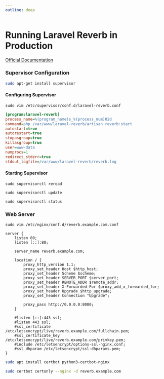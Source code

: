 ```yaml
---
outline: deep
---
```


# Running Laravel Reverb in Production

[Official Documentation](https://laravel.com/docs/reverb)

### Supervisor Configuration

```bash
sudo apt-get install supervisor
```

#### Configuring Supervisor

```shell
sudo vim /etc/supervisor/conf.d/laravel-reverb.conf
```

```ini
[program:laravel-reverb]
process_name=%(program_name)s_%(process_num)02d
command=php /var/www/laravel-reverb/artisan reverb:start
autostart=true
autorestart=true
stopasgroup=true
killasgroup=true
user=www-data
numprocs=1
redirect_stderr=true
stdout_logfile=/var/www/laravel-reverb/reverb.log
```

#### Starting Supervisor

```shell
sudo supervisorctl reread
```

```shell
sudo supervisorctl update
```

```shell
sudo supervisorctl status
```

### Web Server

```shell
sudo vim /etc/nginx/conf.d/reverb.example.com.conf
```

```nginx
server {
    listen 80;
    listen [::]:80;
    
    server_name reverb.example.com;

    location / {
        proxy_http_version 1.1;
        proxy_set_header Host $http_host;
        proxy_set_header Scheme $scheme;
        proxy_set_header SERVER_PORT $server_port;
        proxy_set_header REMOTE_ADDR $remote_addr;
        proxy_set_header X-Forwarded-For $proxy_add_x_forwarded_for;
        proxy_set_header Upgrade $http_upgrade;
        proxy_set_header Connection "Upgrade";
 
        proxy_pass http://0.0.0.0:8080;
    }

    #listen [::]:443 ssl;
    #listen 443 ssl;
    #ssl_certificate /etc/letsencrypt/live/reverb.example.com/fullchain.pem;
    #ssl_certificate_key /etc/letsencrypt/live/reverb.example.com/privkey.pem;
    #include /etc/letsencrypt/options-ssl-nginx.conf;
    #ssl_dhparam /etc/letsencrypt/ssl-dhparams.pem;
}
```

```bash
sudo apt install certbot python3-certbot-nginx
```

```bash
sudo certbot certonly --nginx -d reverb.example.com
```
